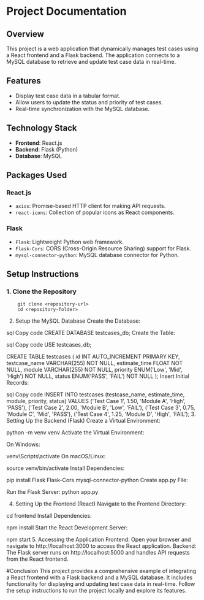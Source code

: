 # Project Documentation

## Overview

This project is a web application that dynamically manages test cases using a React frontend and a Flask backend. The application connects to a MySQL database to retrieve and update test case data in real-time.

## Features

- Display test case data in a tabular format.
- Allow users to update the status and priority of test cases.
- Real-time synchronization with the MySQL database.

## Technology Stack

- **Frontend**: React.js
- **Backend**: Flask (Python)
- **Database**: MySQL

## Packages Used

### React.js

- `axios`: Promise-based HTTP client for making API requests.
- `react-icons`: Collection of popular icons as React components.

### Flask

- `Flask`: Lightweight Python web framework.
- `Flask-Cors`: CORS (Cross-Origin Resource Sharing) support for Flask.
- `mysql-connector-python`: MySQL database connector for Python.

## Setup Instructions

### 1. Clone the Repository

```
    git clone <repository-url>
    cd <repository-folder>

```


2. Setup the MySQL Database
Create the Database:

sql
Copy code
CREATE DATABASE testcases_db;
Create the Table:

sql
Copy code
USE testcases_db;

CREATE TABLE testcases (
    id INT AUTO_INCREMENT PRIMARY KEY,
    testcase_name VARCHAR(255) NOT NULL,
    estimate_time FLOAT NOT NULL,
    module VARCHAR(255) NOT NULL,
    priority ENUM('Low', 'Mid', 'High') NOT NULL,
    status ENUM('PASS', 'FAIL') NOT NULL
);
Insert Initial Records:

sql
Copy code
INSERT INTO testcases (testcase_name, estimate_time, module, priority, status)
VALUES 
    ('Test Case 1', 1.50, 'Module A', 'High', 'PASS'),
    ('Test Case 2', 2.00, 'Module B', 'Low', 'FAIL'),
    ('Test Case 3', 0.75, 'Module C', 'Mid', 'PASS'),
    ('Test Case 4', 1.25, 'Module D', 'High', 'FAIL');
3. Setting Up the Backend (Flask)
Create a Virtual Environment:

python -m venv venv
Activate the Virtual Environment:

On Windows:

venv\Scripts\activate
On macOS/Linux:

source venv/bin/activate
Install Dependencies:

pip install Flask Flask-Cors mysql-connector-python
Create app.py File:

Run the Flask Server:
python app.py

4. Setting Up the Frontend (React)
Navigate to the Frontend Directory:

cd frontend
Install Dependencies:


npm install
Start the React Development Server:

npm start
5. Accessing the Application
Frontend: Open your browser and navigate to http://localhost:3000 to access the React application.
Backend: The Flask server runs on http://localhost:5000 and handles API requests from the React frontend.

#Conclusion
This project provides a comprehensive example of integrating a React frontend with a Flask backend and a MySQL database. It includes functionality for displaying and updating test case data in real-time. Follow the setup instructions to run the project locally and explore its features.